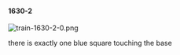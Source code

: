 #### 1630-2
![train-1630-2-0.png](https://github.com/lil-lab/nlvr/raw/master/nlvr/train/images/38/train-1630-2-0.png "train-1630-2-0.png")

there is exactly one blue square touching the base